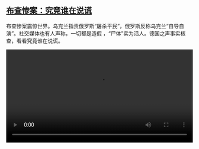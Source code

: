 <!--1649173624000-->
[布查惨案：究竟谁在说谎](https://www.dw.com/zh/%E5%B8%83%E6%9F%A5%E6%83%A8%E6%A1%88%EF%BC%9A%E7%A9%B6%E7%AB%9F%E8%B0%81%E5%9C%A8%E8%AF%B4%E8%B0%8E/a-61369854)
------

<p>布查惨案震惊世界。乌克兰指责俄罗斯“屠杀平民”，俄罗斯反称乌克兰“自导自演”。社交媒体也有人声称，一切都是造假 ，“尸体”实为活人。德国之声事实核查，看看究竟谁在说谎。</small></p><video src="https://tvdownloaddw-a.akamaihd.net/dwtv_video/flv/vdt_zh/2022/bchi220405_001_bucha_01r_sd_avc.mp4" controls style="width:100%"></video>
